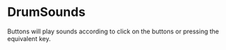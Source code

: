 # DrumSounds
Buttons will play sounds according to click on the buttons or pressing the equivalent key.
